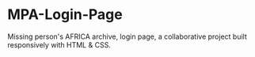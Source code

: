 # MPA-Login-Page
Missing person's  AFRICA archive, login page, a collaborative project built responsively with HTML &amp; CSS.
